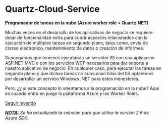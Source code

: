 # Quartz-Cloud-Service
<b>Programador de tareas en la nube (Azure worker role + Quartz.NET)</b>

Muchas veces en el desarrollo de los aplicativos de negocio se requiere dotar de funcionalidad extra para cubrir aspectos relacionados con la ejecución de múltiples tareas en segundo plano, tales como, envío de correo electrónico, mantenimiento de datos o creación de informes.

Supongamos que tenemos ejecutando un servidor IIS con una aplicación ASP.NET MVC o con los servicios WCF necesarios para dar soporte a nuestro aplicativo de negocio.  En cualquier caso, para ejecutar las tareas en segundo plano y que dichas tareas no consuman hilos del IIS optaremos por desarrollar un servicio Windows .NET para estos menesteres.

Pero, ¿y si este concepto lo orientamos a la programación en la nube?  Aquí es cuando entra en juego la plataforma Azure y los Worker Roles.

[Seguir leyendo](http://bit.ly/1cOuz69)

<i><b><u>NOTA:</u></b> Se ha actualizado la solución para que utilice la versión 2.6 de Azure SDK.</i>
